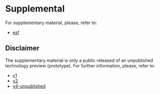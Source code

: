# Supplemental
For supplementary material, please, refer to:
* [esf](https://github.com/nbrito/research/tree/master/esf)

## Disclaimer
The supplementary material is only a public released of an unpublished technology preview (prototype). For further information, please, refer to:
* [v1](https://github.com/nbrito/research/tree/master/esf/screenshots/v1)
* [v2](https://github.com/nbrito/research/tree/master/esf/screenshots/v2)
* [v4-unpublished](https://github.com/nbrito/research/tree/master/esf/screenshots/v4-unpublished)
